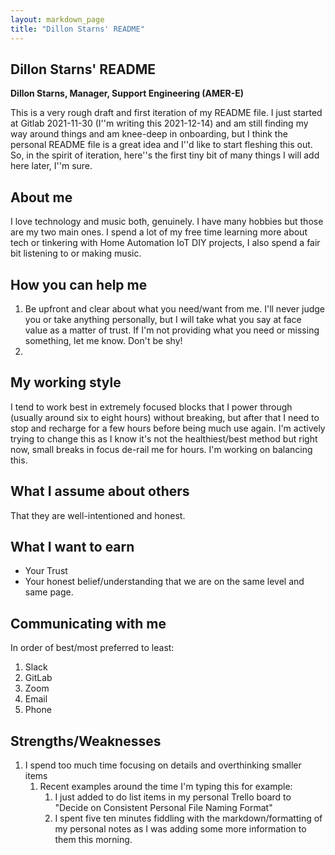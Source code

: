```yaml
---
layout: markdown_page
title: "Dillon Starns' README"
---
```



## Dillon Starns' README

**Dillon Starns, Manager, Support Engineering (AMER-E)** 

This is a very rough draft and first iteration of my README file. I just started at Gitlab 2021-11-30 (I''m writing this 2021-12-14) and am still finding my way around things and am knee-deep in onboarding, but I think the personal README file is a great idea and I''d like to start fleshing this out. So, in the spirit of iteration, here''s the first tiny bit of many things I will add here later, I''m sure.


## About me

I love technology and music both, genuinely. I have many hobbies but those are my two main ones. I spend a lot of my free time learning more about tech or tinkering with Home Automation IoT DIY projects, I also spend a fair bit listening to or making music.

## How you can help me

1. Be upfront and clear about what you need/want from me. I'll never judge you or take anything personally, but I will take what you say at face value as a matter of trust. If I'm not providing what you need or missing something, let me know. Don't be shy!
2. 

## My working style

I tend to work best in extremely focused blocks that I power through (usually around six to eight hours) without breaking, but after that I need to stop and recharge for a few hours before being much use again. I'm actively trying to change this as I know it's not the healthiest/best method but right now, small breaks in focus de-rail me for hours. I'm working on balancing this.

## What I assume about others

That they are well-intentioned and honest.

## What I want to earn

- Your Trust
- Your honest belief/understanding that we are on the same level and same page.

## Communicating with me

In order of best/most preferred to least:
1. Slack
2. GitLab
3. Zoom
4. Email
5. Phone
   
## Strengths/Weaknesses

1. I spend too much time focusing on details and overthinking smaller items
   1. Recent examples around the time I'm typing this for example:
      1. I just added to do list items in my personal Trello board to "Decide on Consistent Personal File Naming Format"
      2. I spent five ten minutes fiddling with the markdown/formatting of my personal notes as I was adding some more information to them this morning.

